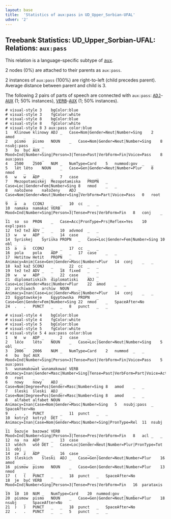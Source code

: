 ```yaml
---
layout: base
title:  'Statistics of aux:pass in UD_Upper_Sorbian-UFAL'
udver: '2'
---
```


## Treebank Statistics: UD_Upper_Sorbian-UFAL: Relations: `aux:pass`

This relation is a language-specific subtype of <tt><a href="hsb_ufal-dep-aux.html">aux</a></tt>.

2 nodes (0%) are attached to their parents as `aux:pass`.

2 instances of `aux:pass` (100%) are right-to-left (child precedes parent).
Average distance between parent and child is 3.

The following 2 pairs of parts of speech are connected with `aux:pass`: <tt><a href="hsb_ufal-pos-ADJ.html">ADJ</a></tt>-<tt><a href="hsb_ufal-pos-AUX.html">AUX</a></tt> (1; 50% instances), <tt><a href="hsb_ufal-pos-VERB.html">VERB</a></tt>-<tt><a href="hsb_ufal-pos-AUX.html">AUX</a></tt> (1; 50% instances).


~~~ conllu
# visual-style 3	bgColor:blue
# visual-style 3	fgColor:white
# visual-style 8	bgColor:blue
# visual-style 8	fgColor:white
# visual-style 8 3 aux:pass	color:blue
1	Klinowe	klinowy	ADJ	_	Case=Nom|Gender=Neut|Number=Sing	2	amod	_	_
2	pismo	pismo	NOUN	_	Case=Nom|Gender=Neut|Number=Sing	8	nsubj:pass	_	_
3	bu	być	AUX	_	Mood=Ind|Number=Sing|Person=3|Tense=Past|VerbForm=Fin|Voice=Pass	8	aux:pass	_	_
4	2500	2500	NUM	_	NumType=Card	5	nummod:gov	_	_
5	lět	lěto	NOUN	_	Case=Gen|Gender=Neut|Number=Plur	8	nmod	_	_
6	w	w	ADP	_	_	7	case	_	_
7	Mezopotamiskej	Mezopotamiska	PROPN	_	Case=Loc|Gender=Fem|Number=Sing	8	nmod	_	_
8	nałožene	nałoženy	ADJ	_	Case=Nom|Gender=Neut|Number=Sing|VerbForm=Part|Voice=Pass	0	root	_	_
9	a	a	CCONJ	_	_	10	cc	_	_
10	namaka	namakać	VERB	_	Mood=Ind|Number=Sing|Person=3|Tense=Pres|VerbForm=Fin	8	conj	_	_
11	so	so	PRON	_	Case=Acc|PronType=Prs|Reflex=Yes	10	expl:pass	_	_
12	tež	tež	ADV	_	_	10	advmod	_	_
13	w	w	ADP	_	_	14	case	_	_
14	Syriskej	Syriska	PROPN	_	Case=Loc|Gender=Fem|Number=Sing	10	obl	_	_
15	a	a	CCONJ	_	_	17	cc	_	_
16	pola	pola	ADP	_	_	17	case	_	_
17	Hetitow	Hetit	PROPN	_	Animacy=Anim|Case=Gen|Gender=Masc|Number=Plur	14	conj	_	_
18	kaž	kaž	SCONJ	_	_	22	cc	_	_
19	tež	tež	ADV	_	_	18	fixed	_	_
20	w	w	ADP	_	_	22	case	_	_
21	diplomatiskich	diplomatiski	ADJ	_	Case=Loc|Gender=Masc|Number=Plur	22	amod	_	_
22	archiwach	archiw	NOUN	_	Animacy=Inan|Case=Loc|Gender=Masc|Number=Plur	14	conj	_	_
23	Egyptowskeje	Egyptowska	PROPN	_	Case=Gen|Gender=Fem|Number=Sing	22	nmod	_	SpaceAfter=No
24	.	.	PUNCT	_	_	8	punct	_	_

~~~


~~~ conllu
# visual-style 4	bgColor:blue
# visual-style 4	fgColor:white
# visual-style 5	bgColor:blue
# visual-style 5	fgColor:white
# visual-style 5 4 aux:pass	color:blue
1	W	w	ADP	_	_	2	case	_	_
2	lěće	lěto	NOUN	_	Case=Loc|Gender=Neut|Number=Sing	5	obl	_	_
3	2006	2006	NUM	_	NumType=Card	2	nummod	_	_
4	bu	być	AUX	_	Mood=Ind|Number=Sing|Person=3|Tense=Past|VerbForm=Fin|Voice=Pass	5	aux:pass	_	_
5	wunamakował	wunamakować	VERB	_	Animacy=Inan|Gender=Masc|Number=Sing|Tense=Past|VerbForm=Part|Voice=Act	0	root	_	_
6	nowy	nowy	ADJ	_	Case=Nom|Degree=Pos|Gender=Masc|Number=Sing	8	amod	_	_
7	šleski	šleski	ADJ	_	Case=Nom|Degree=Pos|Gender=Masc|Number=Sing	8	amod	_	_
8	alfabet	alfabet	NOUN	_	Animacy=Inan|Case=Nom|Gender=Masc|Number=Sing	5	nsubj:pass	_	SpaceAfter=No
9	,	,	PUNCT	_	_	11	punct	_	_
10	kotryž	kotryž	DET	_	Animacy=Inan|Case=Nom|Gender=Masc|Number=Sing|PronType=Rel	11	nsubj	_	_
11	bazuje	bazować	VERB	_	Mood=Ind|Number=Sing|Person=3|Tense=Pres|VerbForm=Fin	8	acl	_	_
12	na	na	ADP	_	_	13	case	_	_
13	wšěch	wšě	DET	_	Case=Loc|Gender=Neut|Number=Plur|PronType=Tot	11	obj	_	_
14	ze	z	ADP	_	_	16	case	_	_
15	šleskich	šleski	ADJ	_	Case=Gen|Gender=Neut|Number=Plur	16	amod	_	_
16	pismow	pismo	NOUN	_	Case=Gen|Gender=Neut|Number=Plur	13	nmod	_	_
17	(	(	PUNCT	_	_	18	punct	_	SpaceAfter=No
18	je	być	VERB	_	Mood=Ind|Number=Sing|Person=3|Tense=Pres|VerbForm=Fin	16	parataxis	_	_
19	10	10	NUM	_	NumType=Card	20	nummod:gov	_	_
20	pismow	pismo	NOUN	_	Case=Gen|Gender=Neut|Number=Plur	18	nsubj	_	SpaceAfter=No
21	)	)	PUNCT	_	_	18	punct	_	SpaceAfter=No
22	.	.	PUNCT	_	_	5	punct	_	_

~~~


